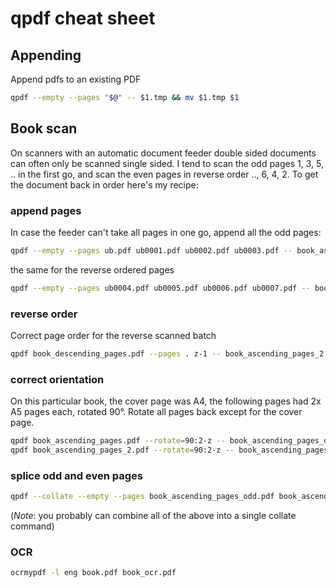 # qpdf cheat sheet

## Appending

Append pdfs to an existing PDF

```bash
qpdf --empty --pages "$@" -- $1.tmp && mv $1.tmp $1
```

## Book scan

On scanners with an automatic document feeder double sided documents can often only be scanned single sided. I tend to scan the odd pages 1, 3, 5, .. in the first go, and scan the even pages in reverse order .., 6, 4, 2.
To get the document back in order here's my recipe:

### append pages

In case the feeder can't take all pages in one go, append all the odd pages:

```bash
qpdf --empty --pages ub.pdf ub0001.pdf ub0002.pdf ub0003.pdf -- book_ascending_pages.pdf
```

the same for the reverse ordered pages

```bash
qpdf --empty --pages ub0004.pdf ub0005.pdf ub0006.pdf ub0007.pdf -- book_descending_pages.pdf
```

### reverse order

Correct page order for the reverse scanned batch

```bash
qpdf book_descending_pages.pdf --pages . z-1 -- book_ascending_pages_2.pdf
```

### correct orientation

On this particular book, the cover page was A4, the following pages had 2x A5 pages each, rotated 90°. Rotate all pages back except for the cover page.

```bash
qpdf book_ascending_pages.pdf --rotate=90:2-z -- book_ascending_pages_odd.pdf
qpdf book_ascending_pages_2.pdf --rotate=90:2-z -- book_ascending_pages_even.pdf
```

### splice odd and even pages

```bash
qpdf --collate --empty --pages book_ascending_pages_odd.pdf book_ascending_pages_even.pdf -- book.pdf
```
(*Note*: you probably can combine all of the above into a single collate command)

### OCR

```bash
ocrmypdf -l eng book.pdf book_ocr.pdf
```